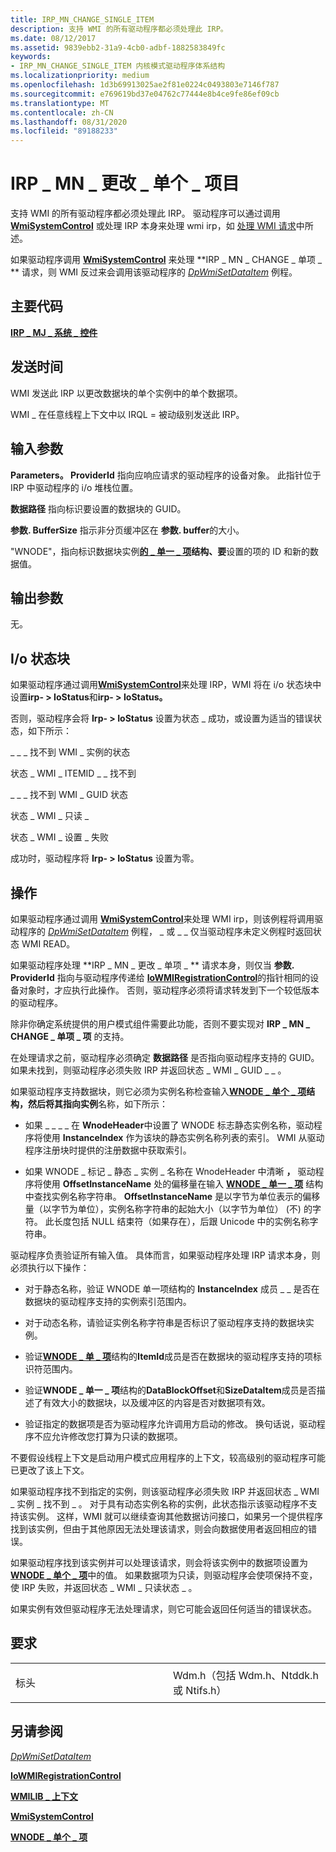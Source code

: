 ```yaml
---
title: IRP_MN_CHANGE_SINGLE_ITEM
description: 支持 WMI 的所有驱动程序都必须处理此 IRP。
ms.date: 08/12/2017
ms.assetid: 9839ebb2-31a9-4cb0-adbf-1882583849fc
keywords:
- IRP_MN_CHANGE_SINGLE_ITEM 内核模式驱动程序体系结构
ms.localizationpriority: medium
ms.openlocfilehash: 1d3b69913025ae2f81e0224c0493803e7146f787
ms.sourcegitcommit: e769619bd37e04762c77444e8b4ce9fe86ef09cb
ms.translationtype: MT
ms.contentlocale: zh-CN
ms.lasthandoff: 08/31/2020
ms.locfileid: "89188233"
---
```

# <a name="irp_mn_change_single_item"></a>IRP \_ MN \_ 更改 \_ 单个 \_ 项目


支持 WMI 的所有驱动程序都必须处理此 IRP。 驱动程序可以通过调用 [**WmiSystemControl**](/windows-hardware/drivers/ddi/wmilib/nf-wmilib-wmisystemcontrol) 或处理 IRP 本身来处理 wmi irp，如 [处理 WMI 请求](./handling-wmi-requests.md)中所述。

如果驱动程序调用 [**WmiSystemControl**](/windows-hardware/drivers/ddi/wmilib/nf-wmilib-wmisystemcontrol) 来处理 **IRP \_ MN \_ CHANGE \_ 单项 \_ ** 请求，则 WMI 反过来会调用该驱动程序的 [*DpWmiSetDataItem*](/windows-hardware/drivers/ddi/wmilib/nc-wmilib-wmi_set_dataitem_callback) 例程。

<a name="major-code"></a>主要代码
----------

[**IRP \_ MJ \_ 系统 \_ 控件**](irp-mj-system-control.md)

<a name="when-sent"></a>发送时间
---------

WMI 发送此 IRP 以更改数据块的单个实例中的单个数据项。

WMI \_ 在任意线程上下文中以 IRQL = 被动级别发送此 IRP。

## <a name="input-parameters"></a>输入参数


**Parameters。 ProviderId** 指向应响应请求的驱动程序的设备对象。 此指针位于 IRP 中驱动程序的 i/o 堆栈位置。

**数据路径** 指向标识要设置的数据块的 GUID。

**参数. BufferSize** 指示非分页缓冲区在 **参数. buffer**的大小。

"WNODE"，指向标识数据块实例[**的 \_ 单一 \_ 项**](/windows-hardware/drivers/ddi/wmistr/ns-wmistr-tagwnode_single_item)**结构、要**设置的项的 ID 和新的数据值。

## <a name="output-parameters"></a>输出参数


无。

## <a name="io-status-block"></a>I/o 状态块


如果驱动程序通过调用[**WmiSystemControl**](/windows-hardware/drivers/ddi/wmilib/nf-wmilib-wmisystemcontrol)来处理 IRP，WMI 将在 i/o 状态块中设置**irp- &gt; IoStatus**和**irp- &gt; IoStatus。**

否则，驱动程序会将 **Irp- &gt; IoStatus** 设置为状态 \_ 成功，或设置为适当的错误状态，如下所示：

\_ \_ \_ 找不到 WMI \_ 实例的状态

状态 \_ WMI \_ ITEMID \_ \_ 找不到

\_ \_ \_ 找不到 WMI \_ GUID 状态

状态 \_ WMI \_ 只读 \_

状态 \_ WMI \_ 设置 \_ 失败

成功时，驱动程序将 **Irp- &gt; IoStatus** 设置为零。

<a name="operation"></a>操作
---------

如果驱动程序通过调用 [**WmiSystemControl**](/windows-hardware/drivers/ddi/wmilib/nf-wmilib-wmisystemcontrol)来处理 WMI irp，则该例程将调用驱动程序的 [*DpWmiSetDataItem*](/windows-hardware/drivers/ddi/wmilib/nc-wmilib-wmi_set_dataitem_callback) 例程， \_ 或 \_ \_ 仅当驱动程序未定义例程时返回状态 WMI READ。

如果驱动程序处理 **IRP \_ MN \_ 更改 \_ 单项 \_ ** 请求本身，则仅当 **参数. ProviderId** 指向与驱动程序传递给 [**IoWMIRegistrationControl**](/windows-hardware/drivers/ddi/wdm/nf-wdm-iowmiregistrationcontrol)的指针相同的设备对象时，才应执行此操作。 否则，驱动程序必须将请求转发到下一个较低版本的驱动程序。

除非你确定系统提供的用户模式组件需要此功能，否则不要实现对 **IRP \_ MN \_ CHANGE \_ 单项 \_ 项** 的支持。

在处理请求之前，驱动程序必须确定 **数据路径** 是否指向驱动程序支持的 GUID。 如果未找到，则驱动程序必须失败 IRP 并返回状态 \_ WMI \_ GUID \_ \_ 。

如果驱动程序支持数据块，则它必须为实例名称检查输入[**WNODE \_ 单个 \_ 项**](/windows-hardware/drivers/ddi/wmistr/ns-wmistr-tagwnode_single_item)**结构，然后将其指向实例**名称，如下所示：

-   如果 \_ \_ \_ \_ 在 **WnodeHeader**中设置了 WNODE 标志静态实例名称，驱动程序将使用 **InstanceIndex** 作为该块的静态实例名称列表的索引。 WMI 从驱动程序注册块时提供的注册数据中获取索引。

-   如果 WNODE \_ 标记 \_ 静态 \_ 实例 \_ 名称在 WnodeHeader 中清晰 **，** 驱动程序将使用 **OffsetInstanceName** 处的偏移量在输入 [**WNODE \_ 单一 \_ 项**](/windows-hardware/drivers/ddi/wmistr/ns-wmistr-tagwnode_single_item) 结构中查找实例名称字符串。 **OffsetInstanceName** 是以字节为单位表示的偏移量（以字节为单位），实例名称字符串的起始大小（以字节为单位） (不) 的字符。 此长度包括 NULL 结束符（如果存在），后跟 Unicode 中的实例名称字符串。

驱动程序负责验证所有输入值。 具体而言，如果驱动程序处理 IRP 请求本身，则必须执行以下操作：

-   对于静态名称，验证 WNODE 单一项结构的 **InstanceIndex** 成员 \_ \_ 是否在数据块的驱动程序支持的实例索引范围内。

-   对于动态名称，请验证实例名称字符串是否标识了驱动程序支持的数据块实例。

-   验证[**WNODE \_ 单 \_ 项**](/windows-hardware/drivers/ddi/wmistr/ns-wmistr-tagwnode_single_item)结构的**ItemId**成员是否在数据块的驱动程序支持的项标识符范围内。

-   验证**WNODE \_ 单一 \_ 项**结构的**DataBlockOffset**和**SizeDataItem**成员是否描述了有效大小的数据块，以及缓冲区的内容是否对数据项有效。

-   验证指定的数据项是否为驱动程序允许调用方启动的修改。 换句话说，驱动程序不应允许修改您打算为只读的数据项。

不要假设线程上下文是启动用户模式应用程序的上下文，较高级别的驱动程序可能已更改了该上下文。

如果驱动程序找不到指定的实例，则该驱动程序必须失败 IRP 并返回状态 \_ WMI \_ 实例 \_ 找不到 \_ 。 对于具有动态实例名称的实例，此状态指示该驱动程序不支持该实例。 这样，WMI 就可以继续查询其他数据访问接口，如果另一个提供程序找到该实例，但由于其他原因无法处理该请求，则会向数据使用者返回相应的错误。

如果驱动程序找到该实例并可以处理该请求，则会将该实例中的数据项设置为 [**WNODE \_ 单个 \_ 项**](/windows-hardware/drivers/ddi/wmistr/ns-wmistr-tagwnode_single_item)中的值。 如果数据项为只读，则驱动程序会使项保持不变，使 IRP 失败，并返回状态 \_ WMI \_ 只读状态 \_ 。

如果实例有效但驱动程序无法处理请求，则它可能会返回任何适当的错误状态。

<a name="requirements"></a>要求
------------

<table>
<colgroup>
<col width="50%" />
<col width="50%" />
</colgroup>
<tbody>
<tr class="odd">
<td><p>标头</p></td>
<td>Wdm.h（包括 Wdm.h、Ntddk.h 或 Ntifs.h）</td>
</tr>
</tbody>
</table>

## <a name="see-also"></a>另请参阅


[*DpWmiSetDataItem*](/windows-hardware/drivers/ddi/wmilib/nc-wmilib-wmi_set_dataitem_callback)

[**IoWMIRegistrationControl**](/windows-hardware/drivers/ddi/wdm/nf-wdm-iowmiregistrationcontrol)

[**WMILIB \_ 上下文**](/windows-hardware/drivers/ddi/wmilib/ns-wmilib-_wmilib_context)

[**WmiSystemControl**](/windows-hardware/drivers/ddi/wmilib/nf-wmilib-wmisystemcontrol)

[**WNODE \_ 单个 \_ 项**](/windows-hardware/drivers/ddi/wmistr/ns-wmistr-tagwnode_single_item)

 

